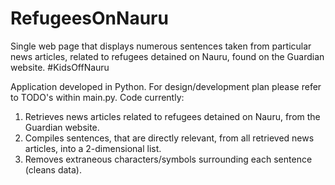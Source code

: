 # RefugeesOnNauru
Single web page that displays numerous sentences taken from particular news articles, related to refugees detained on Nauru, found on the Guardian website. #KidsOffNauru

Application developed in Python. For design/development plan please refer to TODO's within main.py. Code currently: 
1. Retrieves news articles related to refugees detained on Nauru, from the Guardian website.
2. Compiles sentences, that are directly relevant, from all retrieved news articles, into a 2-dimensional list.
3. Removes extraneous characters/symbols surrounding each sentence (cleans data).